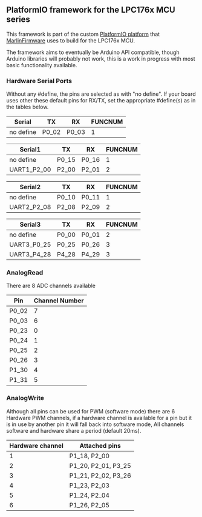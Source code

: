 ## PlatformIO framework for the LPC176x MCU series
This framework is part of the custom [PlatformIO platform](https://github.com/p3p/pio-nxplpc-arduino-lpc176x)
that [MarlinFirmware](https://github.com/MarlinFirmware/Marlin) uses to build for the LPC176x MCU.

The framework aims to eventually be Arduino API compatible, though Arduino libraries will probably not work,
this is a work in progress with most basic functionality available.

### Hardware Serial Ports

Without any #define, the pins are selected as with "no define".
If your board uses other these default pins for RX/TX, set the appropriate #define(s) as in the tables below.

| Serial | TX | RX | FUNCNUM |
| --- | --- | --- | --- |
| no define | P0_02 | P0_03 | 1 |
 

| Serial1 | TX | RX | FUNCNUM |
| --- | --- | --- | --- |
| no define | P0_15 | P0_16 | 1 | 
| UART1_P2_00 | P2_00 | P2_01 | 2 | 

| Serial2 | TX | RX | FUNCNUM |
| --- | --- | --- | --- |
| no define | P0_10 | P0_11 | 1 | 
| UART2_P2_08 | P2_08 | P2_09 | 2 |  

| Serial3 | TX | RX | FUNCNUM |
| --- | --- | --- | --- |
| no define | P0_00 | P0_01 | 2 |
| UART3_P0_25 | P0_25 | P0_26 | 3 |
| UART3_P4_28 | P4_28 | P4_29 | 3 |

### AnalogRead  
There are 8 ADC channels available  

| Pin | Channel Number|
| --- | --- |
| P0_02  | 7 | 
| P0_03 | 6 | 
| P0_23 | 0 | 
| P0_24 | 1 |   
| P0_25  | 2 | 
| P0_26 | 3 | 
| P1_30 | 4 | 
| P1_31 | 5 |   

### AnalogWrite
Although all pins can be used for PWM (software mode) there are 6 Hardware PWM channels, if a hardware channel is
available for a pin but it is in use by another pin it will fall back into software mode, All channels
software and hardware share a period (default 20ms).

| Hardware channel | Attached pins |
| --- | --- |
| 1 | P1_18, P2_00  |
| 2 | P1_20, P2_01, P3_25 | 
| 3 | P1_21, P2_02, P3_26 | 
| 4 | P1_23, P2_03 | 
| 5 | P1_24, P2_04 | 
| 6 | P1_26, P2_05 |  
